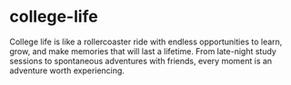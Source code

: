# college-life
College life is like a rollercoaster ride with endless opportunities to learn, grow, and make memories that will last a lifetime. From late-night study sessions to spontaneous adventures with friends, every moment is an adventure worth experiencing.
